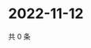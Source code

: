 # 2022-11-12

共 0 条

<!-- BEGIN WEIBO -->
<!-- 最后更新时间 Sat Nov 12 2022 18:17:07 GMT+0800 (China Standard Time) -->

<!-- END WEIBO -->
